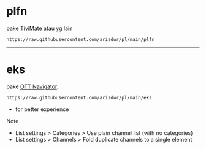 # plfn

pake [TiviMate](https://play.google.com/store/apps/details?id=ar.tvplayer.tv) atau yg lain
```
https://raw.githubusercontent.com/arisdwr/pl/main/plfn
```

---


# eks
pake [OTT Navigator](https://ottnav.github.io/faq.html#ott-navigator-app-availability).  
```
https://raw.githubusercontent.com/arisdwr/pl/main/eks
```
- for better experience
> [!NOTE]
>
> - List settings > Categories > Use plain channel list (with no categories)
> - List settings > Channels > Fold duplicate channels to a single element
>   
